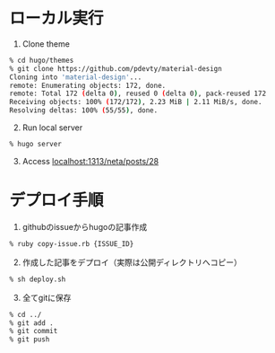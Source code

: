 # ローカル実行
1. Clone theme
```sh
% cd hugo/themes
% git clone https://github.com/pdevty/material-design
Cloning into 'material-design'...
remote: Enumerating objects: 172, done.
remote: Total 172 (delta 0), reused 0 (delta 0), pack-reused 172
Receiving objects: 100% (172/172), 2.23 MiB | 2.11 MiB/s, done.
Resolving deltas: 100% (55/55), done.
```
2. Run local server
```sh
% hugo server
```
3. Access [localhost:1313/neta/posts/28](http://localhost:1313/neta/posts/28)

# デプロイ手順
1. githubのissueからhugoの記事作成
```sh
% ruby copy-issue.rb {ISSUE_ID}
```
2. 作成した記事をデプロイ（実際は公開ディレクトリへコピー）
```sh
% sh deploy.sh
```
3. 全てgitに保存
```sh
% cd ../
% git add .
% git commit
% git push
```




